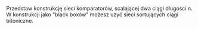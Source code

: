 Przedstaw konstrukcję sieci komparatorów, scalającej dwa ciągi długości n. W konstrukcji jako "black boxów" możesz użyć sieci sortujących ciągi bitoniczne.